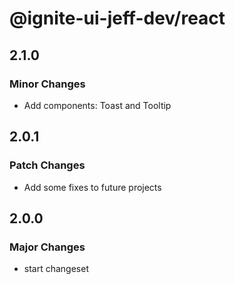 # @ignite-ui-jeff-dev/react

## 2.1.0

### Minor Changes

- Add components: Toast and Tooltip

## 2.0.1

### Patch Changes

- Add some fixes to future projects

## 2.0.0

### Major Changes

- start changeset
